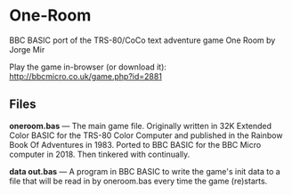 # One-Room
BBC BASIC port of the TRS-80/CoCo text adventure game One Room by Jorge Mir

Play the game in-browser (or download it): http://bbcmicro.co.uk/game.php?id=2881

## Files
**oneroom.bas** — The main game file. Originally written in 32K Extended Color BASIC for the TRS-80 Color Computer and published in the Rainbow Book Of Adventures in 1983. Ported to BBC BASIC for the BBC Micro computer in 2018. Then tinkered with continually.

**data out.bas** — A program in BBC BASIC to write the game's init data to a file that will be read in by oneroom.bas every time the game (re)starts.
